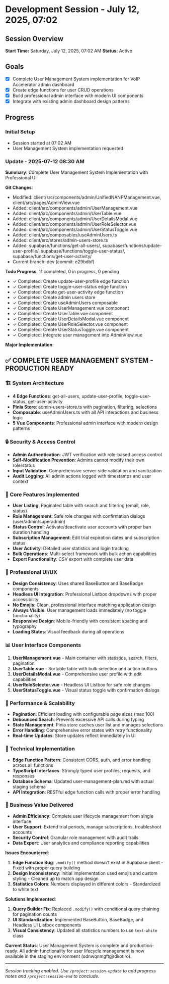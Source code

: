 # Development Session - July 12, 2025, 07:02

## Session Overview
**Start Time:** Saturday, July 12, 2025, 07:02 AM
**Status:** Active

## Goals
- [x] Complete User Management System implementation for VoIP Accelerator admin dashboard
- [x] Create edge functions for user CRUD operations
- [x] Build professional admin interface with modern UI components
- [x] Integrate with existing admin dashboard design patterns

## Progress

### Initial Setup
- Session started at 07:02 AM
- User Management System implementation requested

### Update - 2025-07-12 08:30 AM

**Summary**: Complete User Management System Implementation with Professional UI

**Git Changes**:
- Modified: client/src/components/admin/UnifiedNANPManagement.vue, client/src/pages/AdminView.vue
- Added: client/src/components/admin/UserManagement.vue
- Added: client/src/components/admin/UserTable.vue  
- Added: client/src/components/admin/UserDetailsModal.vue
- Added: client/src/components/admin/UserRoleSelector.vue
- Added: client/src/components/admin/UserStatusToggle.vue
- Added: client/src/composables/useAdminUsers.ts
- Added: client/src/stores/admin-users-store.ts
- Added: supabase/functions/get-all-users/, supabase/functions/update-user-profile/, supabase/functions/toggle-user-status/, supabase/functions/get-user-activity/
- Current branch: dev (commit: e29bdbf)

**Todo Progress**: 11 completed, 0 in progress, 0 pending  
- ✓ Completed: Create update-user-profile edge function
- ✓ Completed: Create toggle-user-status edge function  
- ✓ Completed: Create get-user-activity edge function
- ✓ Completed: Create admin users store
- ✓ Completed: Create useAdminUsers composable
- ✓ Completed: Create UserManagement.vue component
- ✓ Completed: Create UserTable.vue component
- ✓ Completed: Create UserDetailsModal.vue component
- ✓ Completed: Create UserRoleSelector.vue component
- ✓ Completed: Create UserStatusToggle.vue component
- ✓ Completed: Integrate user management into AdminView.vue

**Major Implementation**:

## ✅ **COMPLETE USER MANAGEMENT SYSTEM - PRODUCTION READY**

### **🏗️ System Architecture**
- **4 Edge Functions**: get-all-users, update-user-profile, toggle-user-status, get-user-activity
- **Pinia Store**: admin-users-store.ts with pagination, filtering, selections  
- **Composable**: useAdminUsers.ts with all API interactions and business logic
- **5 Vue Components**: Professional admin interface with modern design patterns

### **🔒 Security & Access Control**
- **Admin Authentication**: JWT verification with role-based access control
- **Self-Modification Prevention**: Admins cannot modify their own role/status
- **Input Validation**: Comprehensive server-side validation and sanitization
- **Audit Logging**: All admin actions logged with timestamps and user context

### **🎯 Core Features Implemented**
- **User Listing**: Paginated table with search and filtering (email, role, status)
- **Role Management**: Safe role changes with confirmation dialogs (user/admin/superadmin)
- **Status Control**: Activate/deactivate user accounts with proper ban duration handling
- **Subscription Management**: Edit trial expiration dates and subscription status
- **User Activity**: Detailed user statistics and login tracking
- **Bulk Operations**: Multi-select framework with bulk action capabilities
- **Export Functionality**: CSV export with complete user data

### **🎨 Professional UI/UX**
- **Design Consistency**: Uses shared BaseButton and BaseBadge components
- **Headless UI Integration**: Professional Listbox dropdowns with proper accessibility
- **No Emojis**: Clean, professional interface matching application design
- **Always Visible**: User management loads immediately (no toggle functionality)
- **Responsive Design**: Mobile-friendly with consistent spacing and typography
- **Loading States**: Visual feedback during all operations

### **📊 User Interface Components**
1. **UserManagement.vue** - Main container with statistics, search, filters, pagination
2. **UserTable.vue** - Sortable table with bulk selection and action buttons  
3. **UserDetailsModal.vue** - Comprehensive user profile with edit capabilities
4. **UserRoleSelector.vue** - Headless UI Listbox for safe role changes
5. **UserStatusToggle.vue** - Visual status toggle with confirmation dialogs

### **🚀 Performance & Scalability**
- **Pagination**: Efficient loading with configurable page sizes (max 100)
- **Debounced Search**: Prevents excessive API calls during typing
- **State Management**: Pinia store caches user list and manages selections
- **Error Handling**: Comprehensive error states with retry functionality
- **Real-time Updates**: Store updates reflect immediately in UI

### **🔧 Technical Implementation**
- **Edge Function Pattern**: Consistent CORS, auth, and error handling across all functions
- **TypeScript Interfaces**: Strongly typed user profiles, requests, and responses  
- **Database Schema**: Updated user-management-plan.md with actual staging schema
- **API Integration**: RESTful edge function calls with proper error handling

### **🎉 Business Value Delivered**
- **Admin Efficiency**: Complete user lifecycle management from single interface
- **User Support**: Extend trial periods, manage subscriptions, troubleshoot accounts
- **Security Control**: Granular role management with audit trails
- **Data Export**: User analytics and compliance reporting capabilities

**Issues Encountered**:
1. **Edge Function Bug**: `.modify()` method doesn't exist in Supabase client - Fixed with proper query building
2. **Design Inconsistency**: Initial implementation used emojis and custom styling - Cleaned up to match app design
3. **Statistics Colors**: Numbers displayed in different colors - Standardized to white text

**Solutions Implemented**:
1. **Query Builder Fix**: Replaced `.modify()` with conditional query chaining for pagination counts
2. **UI Standardization**: Implemented BaseButton, BaseBadge, and Headless UI Listbox components
3. **Visual Consistency**: Updated all statistics numbers to use `text-white` class

**Current Status**: User Management System is complete and production-ready. All admin functionality for user lifecycle management is now available in the staging environment (odnwqnmgftgjrdkotlro).

---

*Session tracking enabled. Use `/project:session-update` to add progress notes and `/project:session-end` to conclude.*